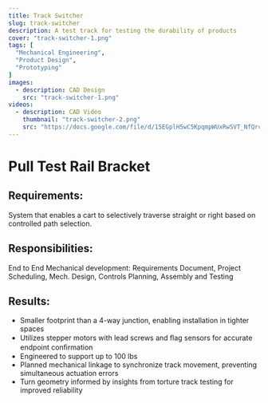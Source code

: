 ```yaml
---
title: Track Switcher
slug: track-switcher
description: A test track for testing the durability of products
cover: "track-switcher-1.png"
tags: [
  "Mechanical Engineering",
  "Product Design",
  "Prototyping"
]
images:
  - description: CAD Design
    src: "track-switcher-1.png"
videos:
  - description: CAD Video
    thumbnail: "track-switcher-2.png"
    src: "https://docs.google.com/file/d/15EGplH5wC5KpqmpWUxRwSVT_NfQrcfeb/preview"
---
```


# Pull Test Rail Bracket

## Requirements:

System that enables a cart to selectively traverse straight or right based on controlled path selection.

## Responsibilities:

End to End Mechanical development: Requirements Document, Project Scheduling, Mech. Design, Controls Planning, Assembly and Testing

## Results:

* Smaller footprint than a 4-way junction, enabling installation in tighter spaces
* Utilizes stepper motors with lead screws and ﬂag sensors for accurate endpoint conﬁrmation
* Engineered to support up to 100 lbs
* Planned mechanical linkage to synchronize track movement, preventing simultaneous actuation errors
* Turn geometry informed by insights from torture track testing for improved reliability
